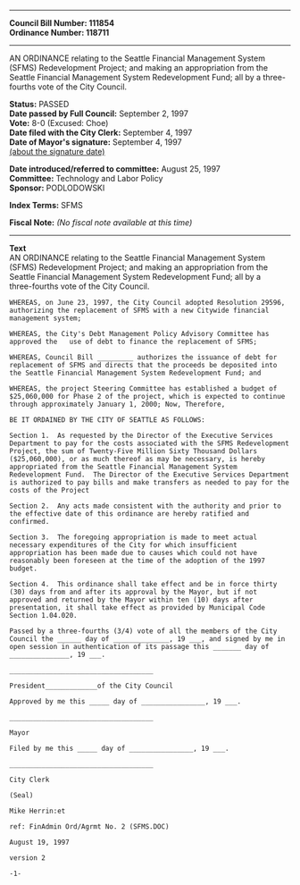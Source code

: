 * * * * *  
  
**Council Bill Number: [](#h0)[](#h2)111854**   
**Ordinance Number: 118711**  
  
* * * * *  
  
AN ORDINANCE relating to the Seattle Financial Management System (SFMS) Redevelopment Project; and making an appropriation from the Seattle Financial Management System Redevelopment Fund; all by a three-fourths vote of the City Council.  
  
**Status:** PASSED   
**Date passed by Full Council:** September 2, 1997   
**Vote:** 8-0 (Excused: Choe)   
**Date filed with the City Clerk:** September 4, 1997   
**Date of Mayor's signature:** September 4, 1997   
[(about the signature date)](/~public/approvaldate.htm)   
  
  
**Date introduced/referred to committee:** August 25, 1997   
**Committee:** Technology and Labor Policy   
**Sponsor:** PODLODOWSKI   
  
**Index Terms:** SFMS  
  
**Fiscal Note:** *(No fiscal note available at this time)*  
  
* * * * *  
  
**Text**  
    AN ORDINANCE relating to the Seattle Financial Management System  
    (SFMS) Redevelopment Project; and making an appropriation from the  
    Seattle Financial Management System Redevelopment Fund; all by a  
    three-fourths vote of the City Council.  
  
    WHEREAS, on June 23, 1997, the City Council adopted Resolution 29596,  
    authorizing the replacement of SFMS with a new Citywide financial  
    management system;  
  
    WHEREAS, the City's Debt Management Policy Advisory Committee has  
    approved the   use of debt to finance the replacement of SFMS;  
  
    WHEREAS, Council Bill _________ authorizes the issuance of debt for  
    replacement of SFMS and directs that the proceeds be deposited into  
    the Seattle Financial Management System Redevelopment Fund; and  
  
    WHEREAS, the project Steering Committee has established a budget of  
    $25,060,000 for Phase 2 of the project, which is expected to continue  
    through approximately January 1, 2000; Now, Therefore,  
  
    BE IT ORDAINED BY THE CITY OF SEATTLE AS FOLLOWS:  
  
    Section 1.  As requested by the Director of the Executive Services  
    Department to pay for the costs associated with the SFMS Redevelopment  
    Project, the sum of Twenty-Five Million Sixty Thousand Dollars  
    ($25,060,000), or as much thereof as may be necessary, is hereby  
    appropriated from the Seattle Financial Management System  
    Redevelopment Fund.  The Director of the Executive Services Department  
    is authorized to pay bills and make transfers as needed to pay for the  
    costs of the Project  
  
    Section 2.  Any acts made consistent with the authority and prior to  
    the effective date of this ordinance are hereby ratified and  
    confirmed.  
  
    Section 3.  The foregoing appropriation is made to meet actual  
    necessary expenditures of the City for which insufficient  
    appropriation has been made due to causes which could not have  
    reasonably been foreseen at the time of the adoption of the 1997  
    budget.  
  
    Section 4.  This ordinance shall take effect and be in force thirty  
    (30) days from and after its approval by the Mayor, but if not  
    approved and returned by the Mayor within ten (10) days after  
    presentation, it shall take effect as provided by Municipal Code  
    Section 1.04.020.  
  
    Passed by a three-fourths (3/4) vote of all the members of the City  
    Council the ______ day of ______________, 19 ___, and signed by me in  
    open session in authentication of its passage this _______ day of  
    _______________, 19 ___.  
  
    ____________________________________  
  
    President_____________of the City Council  
  
    Approved by me this _____ day of ________________, 19 ___.  
  
    ____________________________________  
  
    Mayor  
  
    Filed by me this _____ day of ________________, 19 ___.  
  
    ____________________________________  
  
    City Clerk  
  
    (Seal)  
  
    Mike Herrin:et  
  
    ref: FinAdmin Ord/Agrmt No. 2 (SFMS.DOC)  
  
    August 19, 1997  
  
    version 2  
  
    -1-  
